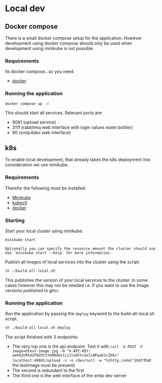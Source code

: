# Local dev


## Docker compose

There is a small docker compose setup for the application. However development using docker compose should only be used when development using minikube is not possible.

### Requirements

Its docker compose...so you need:

- [docker](https://docs.docker.com/engine/install/)

### Running the application

```sh
docker compose up -d
```

This should start all services. Relevant ports are:

- 8081 (upload service)
- 3111 (rabbitmq web interface with login values water:bottler)
- 80 (smtp4dev web interface)

## k8s

To enable local development, that already takes the k8s deployment into consideration we use minikube.

### Requirements

Therefor the following must be installed:

- [Minikube](https://github.com/kubernetes/minikube)
- [kubectl](https://kubernetes.io/docs/tasks/tools/)
- [docker](https://docs.docker.com/engine/install/)

### Starting

Start your local cluster using minikube:

```sh
minikube start 
```

    Optionally you can specify the resource amount the cluster should use. Use `minikube start --help` for more information.

Publish all images of local services into the cluster using the script:

```sh
sh ./build-all-local.sh
```

This publishes the version of your local services to the cluster. In some cases however this may not be needed i.e. if you want to use the image versions published to ghcr.

### Running the application

Run the application by passing the `deploy` keyword to the build-all-local.sh script.

```sh
sh ./build-all-local.sh deploy
```

The script finished with 3 endpoints:
- The very top one is the api endpoint. Test it with `curl -X POST -F image=@test-image.jpg -H "X-API-KEY: amVmZnMtd2F0ZXItYm90dGxlci1leGFtcGxlLWFwaS1rZXk=" localhost:49691/upload -s -o /dev/null -w "%{http_code}"`(not that the testimage must be present)
- The second is redundant to the first
- The third one is the web interface of the smtp dev server
